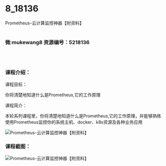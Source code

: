 # 8_18136
Prometheus-云计算监控神器【附资料】
<br/></br>
<h3>微:mukewang8 资源编号：5218136</h3>
<br/></br>
<h3>课程介绍：</h3>
<p>课程目标：</p>
<p>你将清楚地知道什么是<a title="查看与 Prometheus 相关的文章" target="_blank">Prometheus</a>,它的工作原理</p>
<p>课程简介：</p>
<p>本轮系列课程里，你将清楚地知道什么是Prometheus,它的工作原理，并能够熟练使用Prometheus监控你的系统主机、docker、k8s资源及各种业务应用</p>
<p><img src="https://www.ko996.com/wp-content/uploads/img/2021/01/1-136-300x167.png" alt="Prometheus-云计算监控神器【附资料】"></p>
<div class="info-desc">
<h3>课程截图：</h3>
<p><img src="https://www.ko996.com/wp-content/uploads/img/2021/01/2-158.png" alt="Prometheus-云计算监控神器【附资料】"></p>


			
</div>

